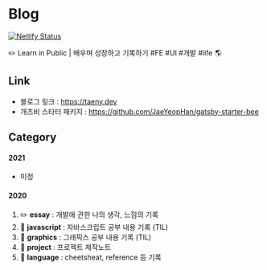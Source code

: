 # Blog

[![Netlify Status](https://api.netlify.com/api/v1/badges/4c522dc6-ee2f-4471-87d4-d80e176b0a69/deploy-status)](https://app.netlify.com/sites/taeny/deploys)

✏️ Learn in Public | 배우며 성장하고 기록하기 #FE #UI #개발 #life 🌎

## Link

- 블로그 링크 : [<https://taeny.dev>](https://taeny.netlify.app/)
- 개츠비 스타터 패키지 : <https://github.com/JaeYeopHan/gatsby-starter-bee>

## Category

#### 2021

- 미정

#### 2020

1. :pencil2: **essay** : 개발에 관한 나의 생각, 느낌의 기록
2. :closed_book: **javascript** : 자바스크립트 공부 내용 기록 (TIL)
3. 📐 **graphics** : 그래픽스 공부 내용 기록 (TIL)
4. 🔮 **project** : 프로젝트 제작노트
5. 🤖 **language** : cheetsheat, reference 등 기록
